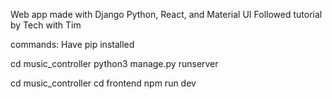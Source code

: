 Web app made with Django Python, React, and Material UI
Followed tutorial by Tech with Tim

commands:
Have pip installed

cd music_controller
python3 manage.py runserver

cd music_controller
cd frontend
npm run dev
